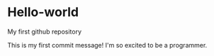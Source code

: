 # Hello-world
My first github repository

This is my first commit message! I'm so excited to be a programmer.
